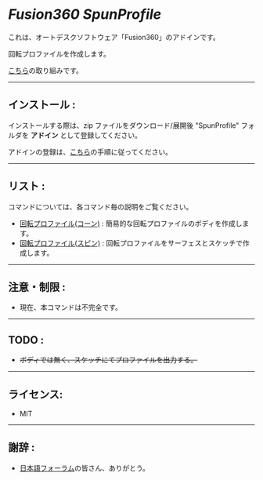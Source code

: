 # ***Fusion360 SpunProfile***

これは、オートデスクソフトウェア「Fusion360」のアドインです。

回転プロファイルを作成します。

[こちら](https://forums.autodesk.com/t5/fusion-360-ri-ben-yu/xuan-pan-yongno-hui-zhuanpurofairuwosuketchitoshite-qu-deshitai/td-p/11616061)の取り組みです。

---

## **インストール** :

インストールする際は、zip ファイルをダウンロード/展開後 "SpunProfile" フォルダを **アドイン** として登録してください。

アドインの登録は、[こちら](https://kantoku.hatenablog.com/entry/2021/02/15/161734)の手順に従ってください。

---

## **リスト** :
コマンドについては、各コマンド毎の説明をご覧ください。

+ [回転プロファイル(コーン)](./SpunProfile/commands/SpunProfile_Cone/) : 簡易的な回転プロファイルのボディを作成します。
+ [回転プロファイル(スピン)](./SpunProfile/commands/SpunProfile_Spin/) : 回転プロファイルをサーフェスとスケッチで作成します。

---

## **注意・制限** :

+ 現在、本コマンドは不完全です。

---

## **TODO** :

+ ~~ボディでは無く、スケッチにてプロファイルを出力する。~~

---

## **ライセンス**:
- MIT

---

## **謝辞** :

- [日本語フォーラム](https://forums.autodesk.com/t5/fusion-360-ri-ben-yu/bd-p/707)の皆さん、ありがとう。
